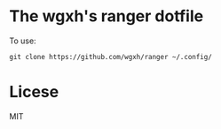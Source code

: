 # The wgxh's ranger dotfile

To use:
```
git clone https://github.com/wgxh/ranger ~/.config/
```

# Licese
MIT
